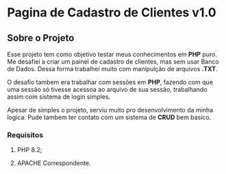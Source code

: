 # Pagina de Cadastro de Clientes v1.0  

## Sobre o Projeto  

 Esse projeto tem como objetivo testar meus conhecimentos em **PHP** puro. Me desafiei a criar um painel de cadastro de clientes, mas sem usar Banco de Dados. Dessa forma trabalhei muito com manipulção de arquivos **.TXT**.  

 O desafio tambem era trabalhar com sessões em **PHP**, fazendo com que uma sessão só tivesse acessoa ao arquivo de sua sessão, trabalhando assim com sistema de login simples.  

 Apesar de simples o projeto, serviu muito pro desenvolvimento da minha logica. Pude tambem ter contato com um sistema de **CRUD** bem basico.  

### Requisitos  

1. PHP 8.2;  

2. APACHE Correspondente.  

